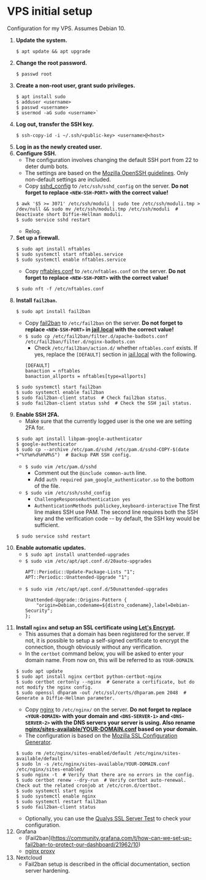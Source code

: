 # VPS initial setup
Configuration for my VPS. Assumes Debian 10.

1. **Update the system.**
    ```
    $ apt update && apt upgrade
    ```
2. **Change the root password.**
    ```
    $ passwd root
    ```
3. **Create a non-root user, grant sudo privileges.**
    ```
    $ apt install sudo
    $ adduser <username>
    $ passwd <username>
    $ usermod -aG sudo <username>`
    ```
4. **Log out, transfer the SSH key.**
    ```
    $ ssh-copy-id -i ~/.ssh/<public-key> <username>@<host>
    ```
5. **Log in as the newly created user.**
6. **Configure SSH.**
    * The configuration involves changing the default SSH port from 22 to deter dumb bots.
    * The settings are based on the [Mozilla OpenSSH guidelines](https://infosec.mozilla.org/guidelines/openssh). Only non-default settings are included.
    * Copy [sshd_config](sshd_config) to `/etc/ssh/sshd_config` on the server. **Do not forget to replace `<NEW-SSH-PORT>` with the correct value!**
    ```
    $ awk '$5 >= 3071' /etc/ssh/moduli | sudo tee /etc/ssh/moduli.tmp > /dev/null && sudo mv /etc/ssh/moduli.tmp /etc/ssh/moduli  # Deactivate short Diffie-Hellman moduli.
    $ sudo service sshd restart
    ```
    * Relog.
7. **Set up a firewall.**
    ```
    $ sudo apt install nftables
    $ sudo systemctl start nftables.service
    $ sudo systemctl enable nftables.service
    ```
    * Copy [nftables.conf](nftables.conf) to `/etc/nftables.conf` on the server. **Do not forget to replace `<NEW-SSH-PORT>` with the correct value!**
    ```
    $ sudo nft -f /etc/nftables.conf
    ```
8. **Install `fail2ban`.**
    ```
    $ sudo apt install fail2ban
    ```
    * Copy [fail2ban](fail2ban) to `/etc/fail2ban` on the server. **Do not forget to replace `<NEW-SSH-PORT>` in [jail.local](fail2ban/jail.local) with the correct value!**
    * `$ sudo cp /etc/fail2ban/filter.d/apache-badbots.conf /etc/fail2ban/filter.d/nginx-badbots.con`
        * Check `/etc/fail2ban/action.d/` whether `nftables.conf` exists. If yes, replace the `[DEFAULT]` section in [jail.local](fail2ban/jail.local) with the following.
        ```
        [DEFAULT]
        banaction = nftables
        banaction_allports = nftables[type=allports]
        ```
    ```
    $ sudo systemctl start fail2ban
    $ sudo systemctl enable fail2ban
    $ sudo fail2ban-client status  # Check fail2ban status.
    $ sudo fail2ban-client status sshd  # Check the SSH jail status.
    ```
9. **Enable SSH 2FA.**
    * Make sure that the currently logged user is the one we are setting 2FA for.
    ```
    $ sudo apt install libpam-google-authenticator
    $ google-authenticator
    $ sudo cp --archive /etc/pam.d/sshd /etc/pam.d/sshd-COPY-$(date +"%Y%m%d%H%M%S")  # Backup PAM SSH config.
    ```
    * `$ sudo vim /etc/pam.d/sshd`
        * Comment out the `@include common-auth` line.
        * Add `auth required pam_google_authenticator.so` to the bottom of the file.
    * `$ sudo vim /etc/ssh/sshd_config`
        * `ChallengeResponseAuthentication yes`
        * `AuthenticationMethods publickey,keyboard-interactive`
        The first line makes SSH use PAM. The second line requires both the SSH key and the verification code -- by default, the SSH key would be sufficient.
    ```
    $ sudo service sshd restart
    ```
10. **Enable automatic updates.**
    * `$ sudo apt install unattended-upgrades`
    * `$ sudo vim /etc/apt/apt.conf.d/20auto-upgrades`
        ```
        APT::Periodic::Update-Package-Lists "1";
        APT::Periodic::Unattended-Upgrade "1";
        ```
    * `$ sudo vim /etc/apt/apt.conf.d/50unattended-upgrades`
        ```
        Unattended-Upgrade::Origins-Pattern {
            "origin=Debian,codename=${distro_codename},label=Debian-Security";
        };
        ```
11. **Install `nginx` and setup an SSL certificate using [Let's Encrypt](https://letsencrypt.org/).**
    * This assumes that a domain has been registered for the server. If not, it is possible to setup a self-signed certificate to encrypt the connection, though obviously without any verification.
    * In the `certbot` command below, you will be asked to enter your domain name. From now on, this will be referred to as `YOUR-DOMAIN`.
    ```
    $ sudo apt update
    $ sudo apt install nginx certbot python-certbot-nginx
    $ sudo certbot certonly --nginx  # Generate a certificate, but do not modify the nginx config.
    $ sudo openssl dhparam -out /etc/ssl/certs/dhparam.pem 2048  # Generate a Diffie-Hellman parameter.
    ```
    * Copy [nginx](nginx) to `/etc/nginx/` on the server. **Do not forget to replace `<YOUR-DOMAIN>` with your domain and `<DNS-SERVER-1>` and `<DNS-SERVER-2>` with the DNS servers your server is using. Also rename [nginx/sites-available/YOUR-DOMAIN.conf](nginx/sites-available/YOUR-DOMAIN.conf) based on your domain.**
    * The configuration is based on the [Mozilla SSL Configuration Generator](https://ssl-config.mozilla.org/).
    ```
    $ sudo rm /etc/nginx/sites-enabled/default /etc/nginx/sites-available/default
    $ sudo ln -s /etc/nginx/sites-available/YOUR-DOMAIN.conf /etc/nginx/sites-enabled/
    $ sudo nginx -t  # Verify that there are no errors in the config.
    $ sudo certbot renew --dry-run  # Verify certbot auto-renewal. Check out the related cronjob at /etc/cron.d/certbot.
    $ sudo systemctl start nginx
    $ sudo systemctl enable nginx
    $ sudo systemctl restart fail2ban
    $ sudo fail2ban-client status
    ```
    * Optionally, you can use the [Qualys SSL Server Test](https://www.ssllabs.com/ssltest/) to check your configuration.
12. Grafana
    * (Fail2ban](https://community.grafana.com/t/how-can-we-set-up-fail2ban-to-protect-our-dashboard/21962/10)
    * [nginx proxy](https://serverfault.com/questions/684709/how-to-proxy-grafana-with-nginx)
13. Nextcloud
    * Fail2ban setup is described in the official documentation, section server hardening.
